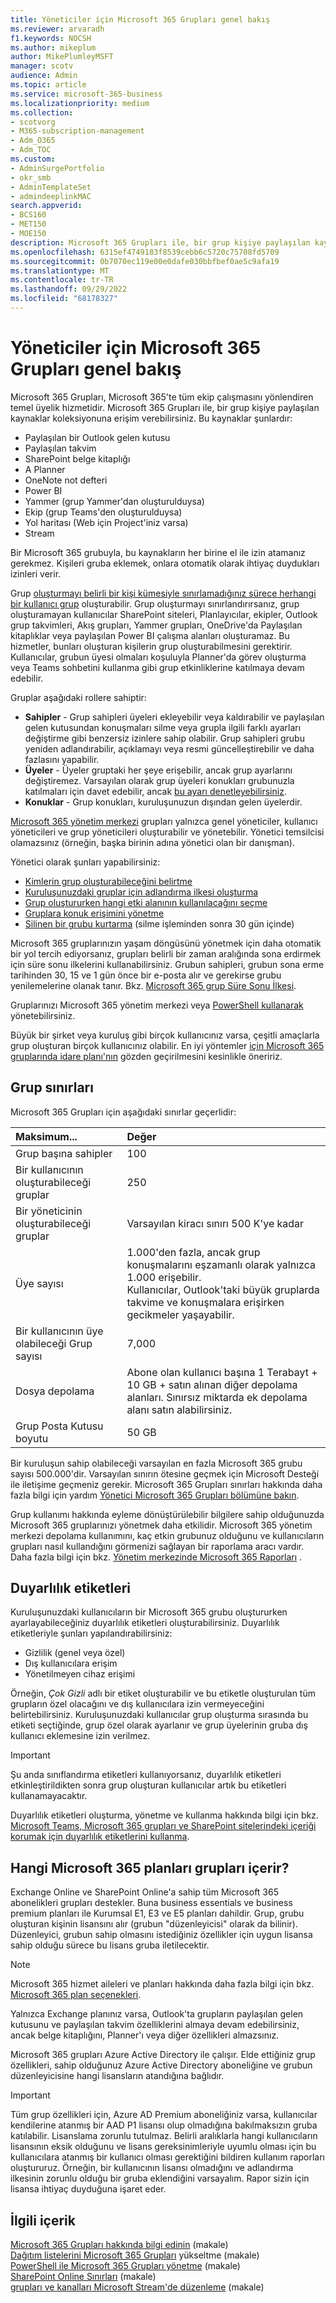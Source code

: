 ```yaml
---
title: Yöneticiler için Microsoft 365 Grupları genel bakış
ms.reviewer: arvaradh
f1.keywords: NOCSH
ms.author: mikeplum
author: MikePlumleyMSFT
manager: scotv
audience: Admin
ms.topic: article
ms.service: microsoft-365-business
ms.localizationpriority: medium
ms.collection:
- scotvorg
- M365-subscription-management
- Adm_O365
- Adm_TOC
ms.custom:
- AdminSurgePortfolio
- okr_smb
- AdminTemplateSet
- admindeeplinkMAC
search.appverid:
- BCS160
- MET150
- MOE150
description: Microsoft 365 Grupları ile, bir grup kişiye paylaşılan kaynak koleksiyonuna erişim vererek Microsoft 365 genelinde ekip çalışmasını yönlendirebilirsiniz.
ms.openlocfilehash: 6315ef4749183f8539cebb6c5720c75708fd5709
ms.sourcegitcommit: 0b7070ec119e00e0dafe030bbfbef0ae5c9afa19
ms.translationtype: MT
ms.contentlocale: tr-TR
ms.lasthandoff: 09/29/2022
ms.locfileid: "68178327"
---
```

# <a name="overview-of-microsoft-365-groups-for-administrators"></a>Yöneticiler için Microsoft 365 Grupları genel bakış

Microsoft 365 Grupları, Microsoft 365'te tüm ekip çalışmasını yönlendiren temel üyelik hizmetidir. Microsoft 365 Grupları ile, bir grup kişiye paylaşılan kaynaklar koleksiyonuna erişim verebilirsiniz. Bu kaynaklar şunlardır:

- Paylaşılan bir Outlook gelen kutusu
- Paylaşılan takvim
- SharePoint belge kitaplığı
- A Planner
- OneNote not defteri
- Power BI
- Yammer (grup Yammer'dan oluşturulduysa)
- Ekip (grup Teams'den oluşturulduysa)
- Yol haritası (Web için Project'iniz varsa)
- Stream

Bir Microsoft 365 grubuyla, bu kaynakların her birine el ile izin atamanız gerekmez. Kişileri gruba eklemek, onlara otomatik olarak ihtiyaç duydukları izinleri verir.

Grup [oluşturmayı belirli bir kişi kümesiyle sınırlamadığınız sürece herhangi bir kullanıcı grup](../../solutions/manage-creation-of-groups.md) oluşturabilir. Grup oluşturmayı sınırlandırırsanız, grup oluşturamayan kullanıcılar SharePoint siteleri, Planlayıcılar, ekipler, Outlook grup takvimleri, Akış grupları, Yammer grupları, OneDrive'da Paylaşılan kitaplıklar veya paylaşılan Power BI çalışma alanları oluşturamaz. Bu hizmetler, bunları oluşturan kişilerin grup oluşturabilmesini gerektirir. Kullanıcılar, grubun üyesi olmaları koşuluyla Planner'da görev oluşturma veya Teams sohbetini kullanma gibi grup etkinliklerine katılmaya devam edebilir.

Gruplar aşağıdaki rollere sahiptir:

- **Sahipler** - Grup sahipleri üyeleri ekleyebilir veya kaldırabilir ve paylaşılan gelen kutusundan konuşmaları silme veya grupla ilgili farklı ayarları değiştirme gibi benzersiz izinlere sahip olabilir. Grup sahipleri grubu yeniden adlandırabilir, açıklamayı veya resmi güncelleştirebilir ve daha fazlasını yapabilir.
- **Üyeler** - Üyeler gruptaki her şeye erişebilir, ancak grup ayarlarını değiştiremez. Varsayılan olarak grup üyeleri konukları grubunuzla katılmaları için davet edebilir, ancak [bu ayarı denetleyebilirsiniz](manage-guest-access-in-groups.md).
- **Konuklar** - Grup konukları, kuruluşunuzun dışından gelen üyelerdir.

<a href="https://go.microsoft.com/fwlink/p/?linkid=2052855" target="_blank">Microsoft 365 yönetim merkezi</a> grupları yalnızca genel yöneticiler, kullanıcı yöneticileri ve grup yöneticileri oluşturabilir ve yönetebilir. Yönetici temsilcisi olamazsınız (örneğin, başka birinin adına yönetici olan bir danışman).

Yönetici olarak şunları yapabilirsiniz:

- [Kimlerin grup oluşturabileceğini belirtme](../../solutions/manage-creation-of-groups.md)
- [Kuruluşunuzdaki gruplar için adlandırma ilkesi oluşturma](../../solutions/groups-naming-policy.md)
- [Grup oluştururken hangi etki alanının kullanılacağını seçme](../../solutions/choose-domain-to-create-groups.md)
- [Gruplara konuk erişimini yönetme](manage-guest-access-in-groups.md)
- [Silinen bir grubu kurtarma](restore-deleted-group.md) (silme işleminden sonra 30 gün içinde)

Microsoft 365 gruplarınızın yaşam döngüsünü yönetmek için daha otomatik bir yol tercih ediyorsanız, grupları belirli bir zaman aralığında sona erdirmek için süre sonu ilkelerini kullanabilirsiniz. Grubun sahipleri, grubun sona erme tarihinden 30, 15 ve 1 gün önce bir e-posta alır ve gerekirse grubu yenilemelerine olanak tanır. Bkz. [Microsoft 365 grup Süre Sonu İlkesi](../../solutions/microsoft-365-groups-expiration-policy.md).

Gruplarınızı Microsoft 365 yönetim merkezi veya [PowerShell kullanarak](../../enterprise/manage-microsoft-365-groups-with-powershell.md) yönetebilirsiniz.

Büyük bir şirket veya kuruluş gibi birçok kullanıcınız varsa, çeşitli amaçlarla grup oluşturan birçok kullanıcınız olabilir. En iyi yöntemler [için Microsoft 365 gruplarında idare planı'nın](../../solutions/collaboration-governance-overview.md) gözden geçirilmesini kesinlikle öneririz.

## <a name="group-limits"></a>Grup sınırları

Microsoft 365 Grupları için aşağıdaki sınırlar geçerlidir:

|Maksimum...|Değer|
|:---------|:----|
|Grup başına sahipler|100|
|Bir kullanıcının oluşturabileceği gruplar|250|
|Bir yöneticinin oluşturabileceği gruplar|Varsayılan kiracı sınırı 500 K'ye kadar|
|Üye sayısı|1.000'den fazla, ancak grup konuşmalarını eşzamanlı olarak yalnızca 1.000 erişebilir. <br>Kullanıcılar, Outlook'taki büyük gruplarda takvime ve konuşmalara erişirken gecikmeler yaşayabilir.|
|Bir kullanıcının üye olabileceği Grup sayısı|7,000|
|Dosya depolama|Abone olan kullanıcı başına 1 Terabayt + 10 GB + satın alınan diğer depolama alanları. Sınırsız miktarda ek depolama alanı satın alabilirsiniz.|
|Grup Posta Kutusu boyutu|50 GB|

Bir kuruluşun sahip olabileceği varsayılan en fazla Microsoft 365 grubu sayısı 500.000'dir. Varsayılan sınırın ötesine geçmek için Microsoft Desteği ile iletişime geçmeniz gerekir. Microsoft 365 Grupları sınırları hakkında daha fazla bilgi için yardım [Yönetici Microsoft 365 Grupları bölümüne bakın](https://support.microsoft.com/office/b565caa1-5c40-40ef-9915-60fdb2d97fa2).

Grup kullanımı hakkında eyleme dönüştürülebilir bilgilere sahip olduğunuzda Microsoft 365 gruplarınızı yönetmek daha etkilidir. Microsoft 365 yönetim merkezi depolama kullanımını, kaç etkin grubunuz olduğunu ve kullanıcıların grupları nasıl kullandığını görmenizi sağlayan bir raporlama aracı vardır. Daha fazla bilgi için bkz. [Yönetim merkezinde Microsoft 365 Raporları](../activity-reports/office-365-groups.md) .

## <a name="sensitivity-labels"></a>Duyarlılık etiketleri

Kuruluşunuzdaki kullanıcıların bir Microsoft 365 grubu oluştururken ayarlayabileceğiniz duyarlılık etiketleri oluşturabilirsiniz. Duyarlılık etiketleriyle şunları yapılandırabilirsiniz: 

- Gizlilik (genel veya özel)
- Dış kullanıcılara erişim
- Yönetilmeyen cihaz erişimi

Örneğin, *Çok Gizli* adlı bir etiket oluşturabilir ve bu etiketle oluşturulan tüm grupların özel olacağını ve dış kullanıcılara izin vermeyeceğini belirtebilirsiniz. Kuruluşunuzdaki kullanıcılar grup oluşturma sırasında bu etiketi seçtiğinde, grup özel olarak ayarlanır ve grup üyelerinin gruba dış kullanıcı eklemesine izin verilmez.

> [!IMPORTANT]
> Şu anda sınıflandırma etiketleri kullanıyorsanız, duyarlılık etiketleri etkinleştirildikten sonra grup oluşturan kullanıcılar artık bu etiketleri kullanamayacaktır. 

Duyarlılık etiketleri oluşturma, yönetme ve kullanma hakkında bilgi için bkz. [Microsoft Teams, Microsoft 365 grupları ve SharePoint sitelerindeki içeriği korumak için duyarlılık etiketlerini kullanma](../../compliance/sensitivity-labels-teams-groups-sites.md).

## <a name="which-microsoft-365-plans-include-groups"></a>Hangi Microsoft 365 planları grupları içerir?

Exchange Online ve SharePoint Online'a sahip tüm Microsoft 365 abonelikleri grupları destekler. Buna business essentials ve business premium planları ile Kurumsal E1, E3 ve E5 planları dahildir. Grup, grubu oluşturan kişinin lisansını alır (grubun "düzenleyicisi" olarak da bilinir). Düzenleyici, grubun sahip olmasını istediğiniz özellikler için uygun lisansa sahip olduğu sürece bu lisans gruba iletilecektir.

> [!NOTE]
> Microsoft 365 hizmet aileleri ve planları hakkında daha fazla bilgi için bkz. [Microsoft 365 plan seçenekleri](/office365/servicedescriptions/office-365-platform-service-description/office-365-plan-options).

Yalnızca Exchange planınız varsa, Outlook'ta grupların paylaşılan gelen kutusunu ve paylaşılan takvim özelliklerini almaya devam edebilirsiniz, ancak belge kitaplığını, Planner'ı veya diğer özellikleri almazsınız.

Microsoft 365 grupları Azure Active Directory ile çalışır. Elde ettiğiniz grup özellikleri, sahip olduğunuz Azure Active Directory aboneliğine ve grubun düzenleyicisine hangi lisansların atandığına bağlıdır.

> [!IMPORTANT]
> Tüm grup özellikleri için, Azure AD Premium aboneliğiniz varsa, kullanıcılar kendilerine atanmış bir AAD P1 lisansı olup olmadığına bakılmaksızın gruba katılabilir. Lisanslama zorunlu tutulmaz.
> Belirli aralıklarla hangi kullanıcıların lisansının eksik olduğunu ve lisans gereksinimleriyle uyumlu olması için bu kullanıcılara atanmış bir kullanıcı olması gerektiğini bildiren kullanım raporları oluştururuz. Örneğin, bir kullanıcının lisansı olmadığını ve adlandırma ilkesinin zorunlu olduğu bir gruba eklendiğini varsayalım. Rapor sizin için lisansa ihtiyaç duyduğuna işaret eder.

## <a name="related-content"></a>İlgili içerik

[Microsoft 365 Grupları hakkında bilgi edinin](https://support.microsoft.com/office/b565caa1-5c40-40ef-9915-60fdb2d97fa2) (makale)\
[Dağıtım listelerini Microsoft 365 Grupları](../manage/upgrade-distribution-lists.md) yükseltme (makale)\
[PowerShell ile Microsoft 365 Grupları yönetme](../../enterprise/manage-microsoft-365-groups-with-powershell.md) (makale)\
[SharePoint Online Sınırları](/office365/servicedescriptions/sharepoint-online-service-description/sharepoint-online-limits) (makale)\
[grupları ve kanalları Microsoft Stream'de düzenleme](/stream/groups-channels-organization) (makale)
